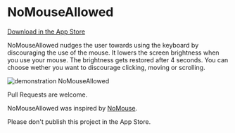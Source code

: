 # NoMouseAllowed

[Download in the App Store](https://itunes.apple.com/us/app/nomouseallowed/id1291268168?mt=12)

NoMouseAllowed nudges the user towards using the keyboard by discouraging the use of the mouse.
It lowers the screen brightness when you use your mouse.
The brightness gets restored after 4 seconds.
You can choose wether you want to discourage clicking, moving or scrolling.

![demonstration NoMouseAllowed](http://data.dudzik.co/nomouseallowed-demo.gif)

Pull Requests are welcome.

NoMouseAllowed was inspired by [NoMouse](https://web.archive.org/web/20171006015757/https://github.com/brhs/nomouse). 

Please don't publish this project in the App Store.

